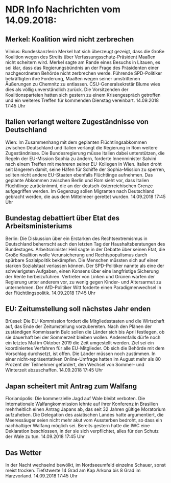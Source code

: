 # NDR Info Nachrichten vom 14.09.2018:


## Merkel: Koalition wird nicht zerbrechen
Vilnius:  Bundeskanzlerin Merkel hat sich überzeugt gezeigt, dass die Große Koalition wegen des Streits über Verfassungsschutz-Präsident Maaßen nicht scheitern wird. Merkel sagte am Rande eines Besuchs in Litauen, es sei klar, dass das Regierungsbündnis an der Frage des Präsidenten einer nachgeordneten Behörde nicht zerbrechen werde. Führende SPD-Politiker bekräftigten ihre Forderung, Maaßen wegen seiner umstrittenen Äußerungen zu Chemnitz zu entlassen. CSU-Generalsekretär Blume wies dies als völlig unverständlich zurück. Die Vorsitzenden der Koalitionsparteien hatten sich gestern zu einem Krisengespräch getroffen und ein weiteres Treffen für kommenden Dienstag vereinbart. 14.09.2018 17:45 Uhr 

## Italien verlangt weitere Zugeständnisse von Deutschland
Wien: Im Zusammenhang mit dem geplanten Flüchtlingsabkommen zwischen Deutschland und Italien verlangt die Regierung in Rom weitere Zugeständnisse. Die Bundesregierung müsse Italien dabei unterstützen, die Regeln der EU-Mission Sophia zu ändern, forderte Innenminister Salvini nach einem Treffen mit mehreren seiner EU-Kollegen in Wien. Italien droht seit längerem damit, seine Häfen für Schiffe der Sophia-Mission zu sperren, sollten nicht andere EU-Staaten ebenfalls Flüchtlinge aufnehmen. Das geplante Abkommen zwischen Berlin und Rom sieht vor, dass Italien Flüchtlinge zurücknimmt, die an der deutsch-österreichischen Grenze aufgegriffen werden. Im Gegenzug sollen Migranten nach Deutschland gebracht werden, die aus dem Mittelmeer gerettet wurden. 14.09.2018 17:45 Uhr 

## Bundestag debattiert über Etat des Arbeitsministeriums
Berlin: Die Diskussion über ein Erstarken des Rechtsextremismus in Deutschland beherrscht auch den letzten Tag der Haushaltsberatungen des Bundestages. Arbeitsminister Heil sagte in der Debatte über seinen Etat, die Große Koalition wolle Verunsicherung und Rechtspopulismus durch spürbare Sozialpolitik bekämpfen. Die Menschen müssten sich auf einen starken Sozialstaat verlassen können. Der SPD-Politiker nannte als eine der schwierigsten Aufgaben, einen Konsens über eine langfristige Sicherung der Rente herbeizuführen. Vertreter von Linken und Grünen warfen der Regierung unter anderem vor, zu wenig gegen Kinder- und Altersarmut zu unternehmen. Der AfD-Politiker Witt forderte einen Paradigmenwechsel in der Flüchtlingspolitik. 14.09.2018 17:45 Uhr 

## EU: Zeitumstellung soll nächstes Jahr enden
Brüssel: Die EU-Kommission fordert die Mitgliedsstaaten und die Wirtschaft auf, das Ende der Zeitumstellung vorzubereiten. Nach den Plänen der zuständigen Kommissarin Bulc sollen die Länder sich bis April festlegen, ob sie dauerhaft bei der Sommerzeit bleiben wollen. Anderenfalls dürfe noch ein letztes Mal im Oktober 2019 die Zeit umgestellt werden. Ziel sei ein koordiniertes Verfahren für alle EU-Mitglieder. Ob sich die Behörde mit dem Vorschlag durchsetzt, ist offen. Die Länder müssen noch zustimmen. In einer nicht-repräsentativen Online-Umfrage hatten im August mehr als 80 Prozent der Teilnehmer gefordert, den Wechsel von Sommer- und Winterzeit abzuschaffen. 14.09.2018 17:45 Uhr 

## Japan scheitert mit Antrag zum Walfang
Florianópolis: Die kommerzielle Jagd auf Wale bleibt verboten. Die Internationale Walfangkommission lehnte auf ihrer Konferenz in Brasilien mehrheitlich einen Antrag Japans ab, das seit 32 Jahren gültige Moratorium aufzuheben. Die Delegation des asiatischen Landes hatte argumentiert, die Meeressäuger seien nicht mehr akut vom Aussterben bedroht, so dass ein nachhaltiger Walfang möglich sei. Bereits gestern hatte die IWC eine Deklaration beschlossen, in der sie sich verpflichtet, alles für den Schutz der Wale zu tun. 14.09.2018 17:45 Uhr 

## Das Wetter
In der Nacht wechselnd bewölkt, im Nordseeumfeld einzelne Schauer, sonst meist trocken. Tiefstwerte 14 Grad am Kap Arkona bis 8 Grad im Harzvorland. 14.09.2018 17:45 Uhr 
